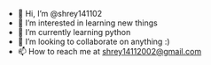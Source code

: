 - 👋 Hi, I’m @shrey141102
- 👀 I’m interested in learning new things
- 🌱 I’m currently learning python
- 💞️ I’m looking to collaborate on anything :)
- 📫 How to reach me at shrey14112002@gmail.com

<!---
shrey141102/shrey141102 is a ✨ special ✨ repository because its `README.md` (this file) appears on your GitHub profile.
You can click the Preview link to take a look at your changes.
--->
